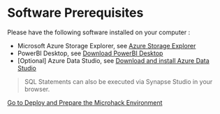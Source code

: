 # Software Prerequisites

Please have the following software installed on your computer :
* Microsoft Azure Storage Explorer, see [Azure Storage Explorer](https://azure.microsoft.com/en-us/features/storage-explorer/)
* PowerBI Desktop, see [Download PowerBI Desktop](https://powerbi.microsoft.com/en-us/desktop/)
* [Optional] Azure Data Studio, see [Download and install Azure Data Studio](https://docs.microsoft.com/en-us/sql/azure-data-studio/download-azure-data-studio)
> SQL Statements can also be executed via Synapse Studio in your browser.

[Go to Deploy and Prepare the Microhack Environment](DeployEnvironment.md)